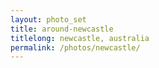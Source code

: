 ```yaml
---
layout: photo_set
title: around-newcastle
titlelong: newcastle, australia
permalink: /photos/newcastle/
---
```


